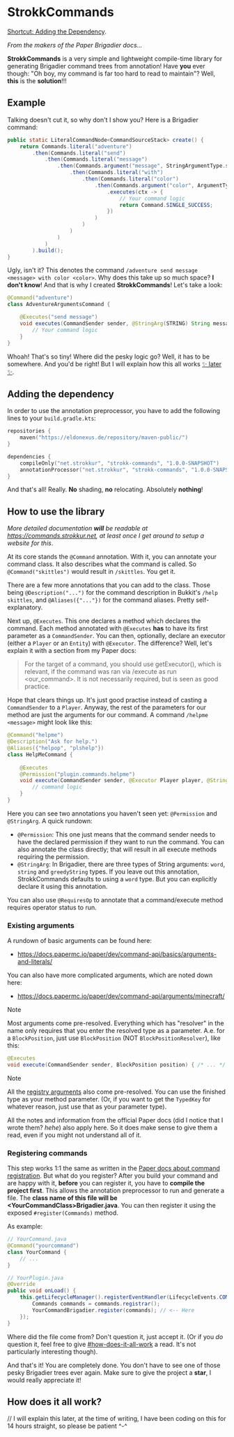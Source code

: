 # StrokkCommands
[Shortcut: Adding the Dependency](#adding-the-dependency).

*<p>From the makers of the Paper Brigadier docs...</p>*

**StrokkCommands** is a very simple and lightweight compile-time library for generating Brigadier command trees
from annotation! Have **you** ever though: "Oh boy, my command is far too hard to read to maintain"? Well,
**this** is the **solution**!!!

## Example
Talking doesn't cut it, so why don't I show you? Here is a Brigadier command:
```java
public static LiteralCommandNode<CommandSourceStack> create() {
    return Commands.literal("adventure")
        .then(Commands.literal("send")
            .then(Commands.literal("message")
                .then(Commands.argument("message", StringArgumentType.string())
                    .then(Commands.literal("with")
                        .then(Commands.literal("color")
                            .then(Commands.argument("color", ArgumentTypes.namedColor())
                                .executes(ctx -> {
                                    // Your command logic
                                    return Command.SINGLE_SUCCESS;
                                })
                            )
                        )
                    )
                )
            )
        ).build();
}
```

Ugly, isn't it? This denotes the command `/adventure send message <message> with color <color>`. Why does this
take up so much space? **I don't know**! And that is why I created **StrokkCommands**! Let's take a look:

```java
@Command("adventure")
class AdventureArgumentsCommand {

    @Executes("send message")
    void executes(CommandSender sender, @StringArg(STRING) String message, @Literal("with") String $with, @Literal("color") String $color, NamedTextColor color) {
        // Your command logic
    }
}
```

Whoah! That's so tiny! Where did the pesky logic go? Well, it has to be somewhere. And you'd be right! But I will
explain how this all works [✨ later ✨](#how-does-it-all-work).


## Adding the dependency
In order to use the annotation preprocessor, you have to add the following lines to your `build.gradle.kts`:
```kts
repositories {
    maven("https://eldonexus.de/repository/maven-public/")
}

dependencies {
    compileOnly("net.strokkur", "strokk-commands", "1.0.0-SNAPSHOT")
    annotationProcessor("net.strokkur", "strokk-commands", "1.0.0-SNAPSHOT")
}
```

And that's all! Really. **No** shading, **no** relocating. Absolutely **nothing**!

## How to use the library
*More detailed documentation __will__ be readable at https://commands.strokkur.net, at least once I get around to setup a website for this*.

At its core stands the `@Command` annotation. With it, you can annotate your command class. It also describes what the
command is called. So `@Command("skittles")` would result in `/skittles`. You get it.

There are a few more annotations that you can add to the class. Those being `@Description("...")` for the command
description in Bukkit's `/help skittles`, and `@Aliases({"..."})` for the command aliases. Pretty self-explanatory.

Next up, `@Executes`. This one declares a method which declares the command. Each method annotated with `@Executes` **has**
to have its first parameter as a `CommandSender`. You can then, optionally, declare an executor (either a `Player`
or an `Entity`) with `@Executor`. The difference? Well, let's explain it with a section from my Paper docs:

> For the target of a command, you should use getExecutor(), which is relevant, if the command was ran via
> /execute as <entity> run <our_command>. It is not necessarily required, but is seen as good practice.

Hope that clears things up. It's just good practise instead of casting a `CommandSender` to a `Player`.
Anyway, the rest of the parameters for our method are just the arguments for our command. A command
`/helpme <message>` might look like this:
```java
@Command("helpme")
@Description("Ask for help.")
@Aliases({"helpop", "plshelp"})
class HelpMeCommand {
    
    @Executes
    @Permission("plugin.commands.helpme")
    void execute(CommandSender sender, @Executor Player player, @StringArg(StringArgType.GREEDY) String message) {
        // command logic
    }
}
```

Here you can see two annotations you haven't seen yet: `@Permission` and `@StringArg`.
A quick rundown:
- `@Permission`: This one just means that the command sender needs to have the declared permission if they want to run the command.
  You can also annotate the class directly; that will result in all execute methods requiring the permission.
- `@StringArg`: In Brigadier, there are three types of String arguments: `word`, `string` and `greedyString` types. If you
  leave out this annotation, StrokkCommands defaults to using a `word` type. But you can explicitly declare it using this
  annotation.

You can also use `@RequiresOp` to annotate that a command/execute method requires operator status to run.

### Existing arguments
A rundown of basic arguments can be found here:
- https://docs.papermc.io/paper/dev/command-api/basics/arguments-and-literals/

You can also have more complicated arguments, which are noted down here:
- https://docs.papermc.io/paper/dev/command-api/arguments/minecraft/

> [!NOTE]
> Most arguments come pre-resolved. Everything which has "resolver" in the name only requires that you
> enter the resolved type as a parameter. A.e. for a `BlockPosition`, just use `BlockPosition` (NOT `BlockPositionResolver`),
> like this:
> ```java
> @Executes
> void execute(CommandSender sender, BlockPosition position) { /* ... */ }
> ```

> [!NOTE]
> All the [registry arguments](https://docs.papermc.io/paper/dev/command-api/arguments/registry/) also come pre-resolved.
> You can use the finished type as your method parameter. (Or, if you want to get the `TypedKey` for whatever reason,
> just use that as your parameter type).

All the notes and information from the official Paper docs (did I notice that I wrote them? *hehe*) also apply
here. So it does make sense to give them a read, even if you might not understand all of it.

### Registering commands
This step works 1:1 the same as written in the [Paper docs about command registration](https://docs.papermc.io/paper/dev/command-api/basics/registration/).
But what do you register? After you build your command and are happy with it, **before** you can register it, you
have to **compile the project first**. This allows the annotation preprocessor to run and generate a file.
The **class name of this file will be &lt;YourCommandClass&gt;Brigadier.java**. You can then register it
using the exposed `#register(Commands)` method.

As example:
```java
// YourCommand.java
@Command("yourcommand")
class YourCommand {
    // ...
}

// YourPlugin.java
@Override
public void onLoad() {
    this.getLifecycleManager().registerEventHandler(LifecycleEvents.COMMANDS, commands -> {
        Commands commands = commands.registrar();
        YourCommandBrigadier.register(commands); // <-- Here
    });
}
```

Where did the file come from? Don't question it, just accept it. (Or if you *do* question it, feel free to give
[#how-does-it-all-work](#how-does-it-all-work) a read. It's not particularly interesting though).

And that's it! You are completely done. You don't have to see one of those pesky Brigadier trees ever again.
Make sure to give the project a **star**, I would really appreciate it!

## How does it all work?
// I will explain this later, at the time of writing, I have been coding on this for 14 hours straight, so please be patient ^-^
